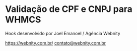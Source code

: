 # Validação de CPF e CNPJ para WHMCS

Hook desenvolvido por Joel Emanoel / Agência Webnity

https://webnity.com.br/
contato@webnity.com.br
